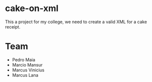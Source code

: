 # cake-on-xml

This a project for my college, we need to create a valid XML for a cake receipt.

# Team

- Pedro Maia
- Marcio Mansur
- Marcus Vinicius
- Marcus Lana
